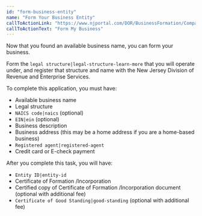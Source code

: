 ```yaml
---
id: "form-business-entity"
name: "Form Your Business Entity"
callToActionLink: "https://www.njportal.com/DOR/BusinessFormation/CompanyInformation/BusinessName"
callToActionText: "Form My Business"
---
```

Now that you found an available business name, you can form your business.

Form the `legal structure|legal-structure-learn-more` that you will operate under, and register that structure and name with the New Jersey Division of Revenue and Enterprise Services.
        
To complete this application, you must have:
- Available business name
- Legal structure
- `NAICS code|naics` (optional)
- `EIN|ein` (optional)
- Business description
- Business address (this may be a home address if you are a home-based business)
- `Registered agent|registered-agent`
- Credit card or E-check payment

After you complete this task, you will have:
- `Entity ID|entity-id`
- Certificate of Formation /Incorporation
- Certified copy of Certificate of Formation /Incorporation document (optional with additional fee)
- `Certificate of Good Standing|good-standing` (optional with additional fee) 
